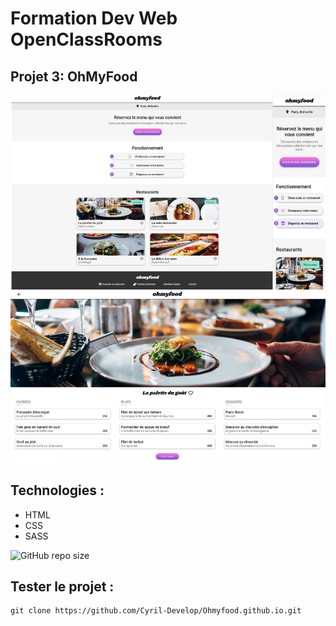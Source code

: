 # Formation Dev Web OpenClassRooms



## Projet 3: OhMyFood



![screenshot du site](./assets/screenshot/screenshot.jpg)



## Technologies :
- HTML
- CSS
- SASS

![GitHub repo size](https://img.shields.io/github/repo-size/Cyril-Develop/Ohmyfood.github.io?style=for-the-badge)

## Tester le projet :

```terminal
git clone https://github.com/Cyril-Develop/Ohmyfood.github.io.git
```
